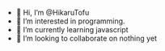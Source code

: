 - 👋 Hi, I’m @HikaruTofu
- 👀 I’m interested in programming.
- 🌱 I’m currently learning javascript
- 💞️ I’m looking to collaborate on nothing yet
